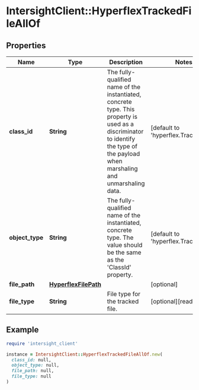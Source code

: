 # IntersightClient::HyperflexTrackedFileAllOf

## Properties

| Name | Type | Description | Notes |
| ---- | ---- | ----------- | ----- |
| **class_id** | **String** | The fully-qualified name of the instantiated, concrete type. This property is used as a discriminator to identify the type of the payload when marshaling and unmarshaling data. | [default to &#39;hyperflex.TrackedFile&#39;] |
| **object_type** | **String** | The fully-qualified name of the instantiated, concrete type. The value should be the same as the &#39;ClassId&#39; property. | [default to &#39;hyperflex.TrackedFile&#39;] |
| **file_path** | [**HyperflexFilePath**](HyperflexFilePath.md) |  | [optional] |
| **file_type** | **String** | File type for the tracked file. | [optional][readonly] |

## Example

```ruby
require 'intersight_client'

instance = IntersightClient::HyperflexTrackedFileAllOf.new(
  class_id: null,
  object_type: null,
  file_path: null,
  file_type: null
)
```

